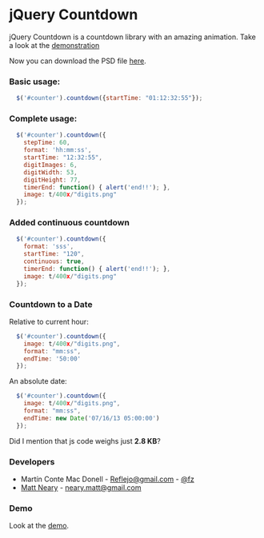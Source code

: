 # jQuery Countdown

jQuery Countdown is a countdown library with an amazing animation. Take a look
at the [demonstration](http://reflejo.github.com/jquery-countdown/)

Now you can download the PSD file
[here](https://github.com/Reflejo/jquery-countdown/blob/master/img/digits.psd).

### Basic usage:

```javascript
  $('#counter').countdown({startTime: "01:12:32:55"});
```

### Complete usage:

```javascript
  $('#counter').countdown({
    stepTime: 60,
    format: 'hh:mm:ss',
    startTime: "12:32:55",
    digitImages: 6,
    digitWidth: 53,
    digitHeight: 77,
    timerEnd: function() { alert('end!!'); },
    image: t/400x/"digits.png"
  });
```

### Added continuous countdown

```javascript
  $('#counter').countdown({
    format: 'sss',
    startTime: "120",
    continuous: true,
    timerEnd: function() { alert('end!!'); },
    image: t/400x/"digits.png"
  });
```

### Countdown to a Date

Relative to current hour:

```javascript
  $('#counter').countdown({
    image: t/400x/"digits.png",
    format: "mm:ss",
    endTime: '50:00'
  });
```

An absolute date:


```javascript
  $('#counter').countdown({
    image: t/400x/"digits.png",
    format: "mm:ss",
    endTime: new Date('07/16/13 05:00:00')
  });
```

Did I mention that js code weighs just **2.8 KB**?

### Developers

- Martín Conte Mac Donell - <Reflejo@gmail.com> - [@fz](https://twitter.com/fz)
- [Matt Neary](http://mattneary.com) - <neary.matt@gmail.com>

### Demo

Look at the [demo](http://reflejo.github.com/jquery-countdown/).

